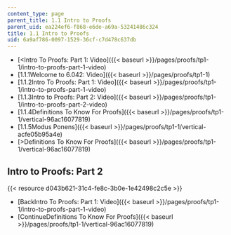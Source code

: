 ```yaml
---
content_type: page
parent_title: 1.1 Intro to Proofs
parent_uid: ea224ef6-f868-e6de-a69a-53241486c324
title: 1.1 Intro to Proofs
uid: 6a9af786-0097-1529-36cf-c7d478c637db
---
```


*   [<Intro To Proofs: Part 1: Video]({{< baseurl >}}/pages/proofs/tp1-1/intro-to-proofs-part-1-video)
*   [1.1.1Welcome to 6.042: Video]({{< baseurl >}}/pages/proofs/tp1-1)
*   [1.1.2Intro To Proofs: Part 1: Video]({{< baseurl >}}/pages/proofs/tp1-1/intro-to-proofs-part-1-video)
*   [1.1.3Intro to Proofs: Part 2: Video]({{< baseurl >}}/pages/proofs/tp1-1/intro-to-proofs-part-2-video)
*   [1.1.4Definitions To Know For Proofs]({{< baseurl >}}/pages/proofs/tp1-1/vertical-96ac16077819)
*   [1.1.5Modus Ponens]({{< baseurl >}}/pages/proofs/tp1-1/vertical-acfe05b95a4e)
*   [\>Definitions To Know For Proofs]({{< baseurl >}}/pages/proofs/tp1-1/vertical-96ac16077819)

Intro to Proofs: Part 2
-----------------------

{{< resource d043b621-31c4-fe8c-3b0e-1e42498c2c5e >}}

*   [BackIntro To Proofs: Part 1: Video]({{< baseurl >}}/pages/proofs/tp1-1/intro-to-proofs-part-1-video)
*   [ContinueDefinitions To Know For Proofs]({{< baseurl >}}/pages/proofs/tp1-1/vertical-96ac16077819)